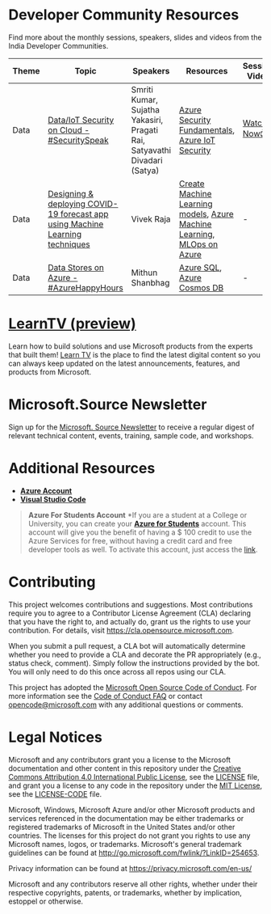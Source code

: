 # Developer Community Resources

Find more about the monthly sessions, speakers, slides and videos from the India Developer Communities. 

| Theme | Topic | Speakers | Resources | Session Video |
|---|---|---|---|---|
|  Data | [Data/IoT Security on Cloud - #SecuritySpeak](https://www.meetup.com/Microsoft-Reactor-Bangalore/events/271746745/)  |  Smriti Kumar, Sujatha Yakasiri, Pragati Rai, Satyavathi Divadari (Satya) | [Azure Security Fundamentals](https://docs.microsoft.com/azure/security/fundamentals/?WT.mc_id=-github-arsaha), [Azure IoT Security](https://azure.microsoft.com/overview/iot/security/?WT.mc_id=-github-arsaha) |  [Watch Now📺](https://www.youtube.com/watch?v=WldK9FKTjUU) |
|  Data | [Designing & deploying COVID-19 forecast app using Machine Learning techniques](https://www.meetup.com/Microsoft-Reactor-Bangalore/events/271746623/) | Vivek Raja  | [Create Machine Learning models](https://docs.microsoft.com/learn/paths/create-machine-learn-models/?WT.mc_id=-github-arsaha), [Azure Machine Learning](https://docs.microsoft.com/azure/machine-learning/overview-what-is-azure-ml?WT.mc_id=-github-arsaha), [MLOps on Azure](https://github.com/microsoft/MLOps) | -  | 
|  Data | [Data Stores on Azure - #AzureHappyHours](https://www.meetup.com/Microsoft-Reactor-Bangalore/events/271748075/)  | Mithun Shanbhag  | [Azure SQL](https://docs.microsoft.com/azure/azure-sql/?WT.mc_id=-github-arsaha), [Azure Cosmos DB](https://docs.microsoft.com/azure/cosmos-db/introduction?WT.mc_id=-github-arsaha)  | -  |

# [LearnTV (preview)](https://docs.microsoft.com/learn/tv/?WT.mc_id=-github-arsaha)

Learn how to build solutions and use Microsoft products from the experts that built them! [Learn TV](https://docs.microsoft.com/learn/tv/?WT.mc_id=-github-arsaha) is the place to find the latest digital content so you can always keep updated on the latest announcements, features, and products from Microsoft. 

# Microsoft.Source Newsletter

Sign up for the [Microsoft. Source Newsletter](https://aka.ms/m/newsletter) to receive a regular digest of relevant technical content, events, training, sample code, and workshops.

# Additional Resources 

- **[Azure Account](https://azure.microsoft.com/?WT.mc_id=-github-arsaha)**
- **[Visual Studio Code](https://code.visualstudio.com/)**

> **Azure For Students Account**
*If you are a student at a College or University, you can create your **[Azure for Students](https://azure.microsoft.com/free/students/?WT.mc_id=-github-arsaha)** account. This account will give you the benefit of having a \$ 100 credit to use the Azure Services for free, without having a credit card and free developer tools as well. To activate this account, just access the [link](https://azure.microsoft.com/free/students/?WT.mc_id=-github-arsaha).


# Contributing

This project welcomes contributions and suggestions.  Most contributions require you to agree to a
Contributor License Agreement (CLA) declaring that you have the right to, and actually do, grant us
the rights to use your contribution. For details, visit https://cla.opensource.microsoft.com.

When you submit a pull request, a CLA bot will automatically determine whether you need to provide
a CLA and decorate the PR appropriately (e.g., status check, comment). Simply follow the instructions
provided by the bot. You will only need to do this once across all repos using our CLA.

This project has adopted the [Microsoft Open Source Code of Conduct](https://opensource.microsoft.com/codeofconduct/).
For more information see the [Code of Conduct FAQ](https://opensource.microsoft.com/codeofconduct/faq/) or
contact [opencode@microsoft.com](mailto:opencode@microsoft.com) with any additional questions or comments.

# Legal Notices

Microsoft and any contributors grant you a license to the Microsoft documentation and other content
in this repository under the [Creative Commons Attribution 4.0 International Public License](https://creativecommons.org/licenses/by/4.0/legalcode),
see the [LICENSE](LICENSE) file, and grant you a license to any code in the repository under the [MIT License](https://opensource.org/licenses/MIT), see the
[LICENSE-CODE](LICENSE-CODE) file.

Microsoft, Windows, Microsoft Azure and/or other Microsoft products and services referenced in the documentation
may be either trademarks or registered trademarks of Microsoft in the United States and/or other countries.
The licenses for this project do not grant you rights to use any Microsoft names, logos, or trademarks.
Microsoft's general trademark guidelines can be found at http://go.microsoft.com/fwlink/?LinkID=254653.

Privacy information can be found at https://privacy.microsoft.com/en-us/

Microsoft and any contributors reserve all other rights, whether under their respective copyrights, patents,
or trademarks, whether by implication, estoppel or otherwise.
